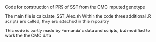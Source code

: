 Code for construction of PRS of SST from the CMC imputed genotype

The main file is calculate_SST_Alex.sh
Within the code three additional .R scripts are called, they are attached in this repositry

This code is partly made by Fernanda's data and scripts, but modified to work the the CMC data
